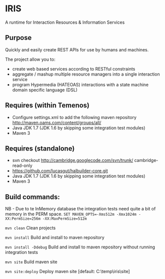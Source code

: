 # IRIS

A runtime for Interaction Resources & Information Services

## Purpose

Quickly and easily create REST APIs for use by humans and machines.

The project allow you to:

* create web based services according to RESTful constraints
* aggregate / mashup multiple resource managers into a single interaction service
* program Hypermedia (HATEOAS) interactions with a state machine domain specific language (DSL)


## Requires (within Temenos)

* Configure settings.xml to add the following maven repository http://maven.oams.com/content/groups/all/
* Java JDK 1.7 (JDK 1.6 by skipping some integration test modules)
* Maven 3


## Requires (standalone)

* svn checkout http://cambridge.googlecode.com/svn/trunk/ cambridge-read-only
* https://github.com/lucasgut/halbuilder-core.git
* Java JDK 1.7 (JDK 1.6 by skipping some integration test modules)
* Maven 3


## Build commands:

NB - Due to te InMemory database the integration tests need quite a bit of memory in the PERM space.
`SET MAVEN_OPTS=-Xms512m -Xmx1024m -XX:PermSize=256m -XX:MaxPermSize=512m`

`mvn clean` Clean projects

`mvn install` Build and install to maven repository

`mvn install -Ddebug` Build and install to maven repository without running integration tests

`mvn site` Build maven site

`mvn site:deploy` Deploy maven site [default: C:\temp\iris\site]


